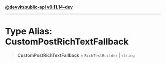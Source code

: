 [**@devvit/public-api v0.11.14-dev**](../../README.md)

---

# Type Alias: CustomPostRichTextFallback

> **CustomPostRichTextFallback** = `RichTextBuilder` \| `string`
